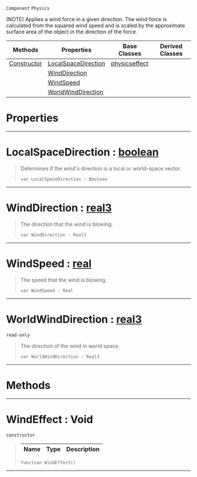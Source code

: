  `Component` `Physics`



(NOTE) Applies a wind force in a given direction. The wind force is calculated from the squared wind speed and is scaled by the approximate surface area of the object in the direction of the force.

|Methods|Properties|Base Classes|Derived Classes|
|---|---|---|---|
|[ Constructor](https://github.com/zeroengineteam/ZeroDocs/code_reference/class_reference/windeffect.markdown#windeffect-void)|[ LocalSpaceDirection](https://github.com/zeroengineteam/ZeroDocs/code_reference/class_reference/windeffect.markdown#localspacedirection-zero)|[physicseffect](https://github.com/zeroengineteam/ZeroDocs/code_reference/class_reference/physicseffect.markdown)| |
| |[ WindDirection](https://github.com/zeroengineteam/ZeroDocs/code_reference/class_reference/windeffect.markdown#winddirection-zero-engin)| | |
| |[ WindSpeed](https://github.com/zeroengineteam/ZeroDocs/code_reference/class_reference/windeffect.markdown#windspeed-zero-engine-do)| | |
| |[ WorldWindDirection](https://github.com/zeroengineteam/ZeroDocs/code_reference/class_reference/windeffect.markdown#worldwinddirection-zero)| | |


 #  Properties


---  
 #  LocalSpaceDirection : [boolean](https://github.com/zeroengineteam/ZeroDocs/code_reference/zilch_base_types/boolean.markdown)

> Determines if the wind's direction is a local or world-space vector.
> ``` lang=cpp, name=Zilch
> var LocalSpaceDirection : Boolean


---  
 #  WindDirection : [real3](https://github.com/zeroengineteam/ZeroDocs/code_reference/zilch_base_types/real3.markdown)

> The direction that the wind is blowing.
> ``` lang=cpp, name=Zilch
> var WindDirection : Real3


---  
 #  WindSpeed : [real](https://github.com/zeroengineteam/ZeroDocs/code_reference/zilch_base_types/real.markdown)

> The speed that the wind is blowing.
> ``` lang=cpp, name=Zilch
> var WindSpeed : Real


---  
 #  WorldWindDirection : [real3](https://github.com/zeroengineteam/ZeroDocs/code_reference/zilch_base_types/real3.markdown)

 `read-only`

> The direction of the wind in world space.
> ``` lang=cpp, name=Zilch
> var WorldWindDirection : Real3


---  
 #  Methods


---  
 #  WindEffect : Void

 `constructor`

> 
> |Name|Type|Description|
> |---|---|---|
> ``` lang=cpp, name=Zilch
> function WindEffect()
> ``` 


---  
 

 